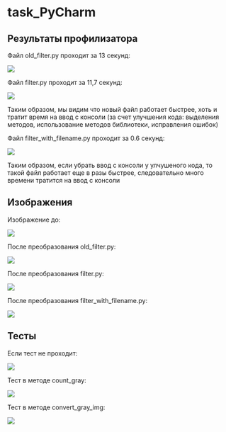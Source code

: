 # task_PyCharm
## Результаты профилизатора

Файл old_filter.py проходит за 13 секунд:

<img src="https://github.com/NastyaBay/task_PyCharm/blob/main/res_prof/prof_old.png">

Файл filter.py проходит за 11,7 секунд:

<img src="https://github.com/NastyaBay/task_PyCharm/blob/main/res_prof/prof_filter.png">

Таким образом, мы видим что новый файл работает быстрее, хоть и тратит время на ввод с консоли (за счет улучшения кода: выделения методов, использование методов библиотеки, исправления ошибок)

Файл filter_with_filename.py проходит за 0.6 секунд:

<img src="https://github.com/NastyaBay/task_PyCharm/blob/main/res_prof/prof_filename.png">

Таким образом, если убрать ввод с консоли у улчушеного кода, то такой файл работает еще в разы быстрее, следовательно много времени тратится на ввод с консоли

## Изображения

Изображение до:

<img src="https://github.com/NastyaBay/task_PyCharm/blob/main/img2.jpg">

После преобразования old_filter.py:

<img src="https://github.com/NastyaBay/task_PyCharm/blob/main/res_img/res_old.jpg">

После преобразования filter.py:

<img src="https://github.com/NastyaBay/task_PyCharm/blob/main/res_img/res_filter.jpg">

После преобразования filter_with_filename.py:

<img src="https://github.com/NastyaBay/task_PyCharm/blob/main/res_img/res_filename.jpg">

## Тесты

Если тест не проходит:

<img src="https://github.com/NastyaBay/task_PyCharm/blob/main/test/test_incorrect.png">

Тест в методе count_gray:

<img src="https://github.com/NastyaBay/task_PyCharm/blob/main/test/doc_test1.png">

Тест в методе convert_gray_img:

<img src="https://github.com/NastyaBay/task_PyCharm/blob/main/test/doc_test1.png">
